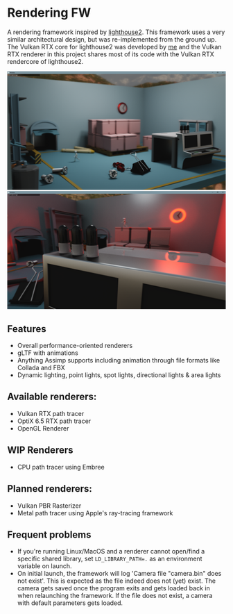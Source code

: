 # Rendering FW

A rendering framework inspired by [lighthouse2](https://github.com/jbikker/lighthouse2). This framework
uses a very similar architectural design, but was re-implemented from the ground up. The Vulkan RTX core
for lighthouse2 was developed by [me](https://github.com/MeirBon) and the Vulkan RTX renderer in this
project shares most of its code with the Vulkan RTX rendercore of lighthouse2.

![screenshot0](docs/screenshot0.png)
![screenshot0](docs/screenshot1.png)

## Features
- Overall performance-oriented renderers
- gLTF with animations
- Anything Assimp supports including animation through file formats like Collada and FBX
- Dynamic lighting, point lights, spot lights, directional lights & area lights

## Available renderers:
- Vulkan RTX path tracer
- OptiX 6.5 RTX path tracer
- OpenGL Renderer

## WIP Renderers
- CPU path tracer using Embree

## Planned renderers:
- Vulkan PBR Rasterizer
- Metal path tracer using Apple's ray-tracing framework 

## Frequent problems
- If you're running Linux/MacOS and a renderer cannot open/find a specific
shared library, set `LD_LIBRARY_PATH=.` as an environment variable on launch.
- On initial launch, the framework will log 'Camera file "camera.bin" does not exist'.
This is expected as the file indeed does not (yet) exist. The camera gets saved once the
program exits and gets loaded back in when relaunching the framework. If the file does not exist,
a camera with default parameters gets loaded.